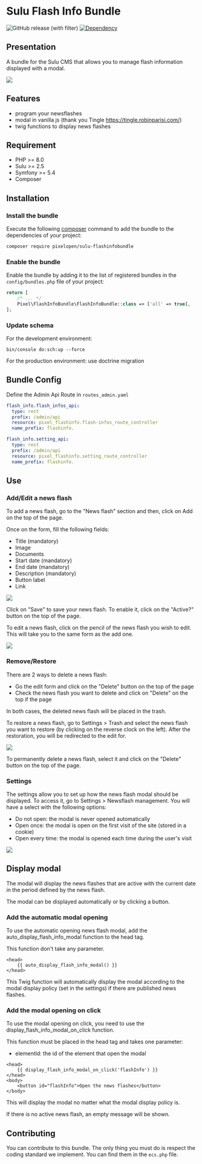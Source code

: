 # Sulu Flash Info Bundle

![GitHub release (with filter)](https://img.shields.io/github/v/release/Pixel-Developpement/sulu-flashinfobundle)
[![Dependency](https://img.shields.io/badge/sulu-2.5-cca000.svg)](https://sulu.io/)

## Presentation

A bundle for the Sulu CMS that allows you to manage flash information displayed with a modal.

![](src/Resources/documentation/presentation.jpg)

## Features

 - program your newsflashes
 - modal in vanilla js (thank you Tingle https://tingle.robinparisi.com/)
 - twig functions to display news flashes

## Requirement

* PHP >= 8.0
* Sulu >= 2.5
* Symfony >= 5.4
* Composer

## Installation

### Install the bundle

Execute the following [composer](https://getcomposer.org/) command to add the bundle to the dependencies of your
project:

```bash
composer require pixelopen/sulu-flashinfobundle
```

### Enable the bundle

Enable the bundle by adding it to the list of registered bundles in the `config/bundles.php` file of your project:

 ```php
 return [
     /* ... */
     Pixel\FlashInfoBundle\FlashInfoBundle::class => ['all' => true],
 ];
 ```

### Update schema

For the development environment:

```shell script
bin/console do:sch:up --force
```

For the production environment: use doctrine migration

## Bundle Config

Define the Admin Api Route in `routes_admin.yaml`
```yaml
flash_info.flash_infos_api:
  type: rest
  prefix: /admin/api
  resource: pixel_flashinfo.flash-infos_route_controller
  name_prefix: flashinfo.

flash_info.setting_api:
  type: rest
  prefix: /admin/api
  resource: pixel_flashinfo.setting_route_controller
  name_prefix: flashinfo.
```

## Use
### Add/Edit a news flash

To add a news flash, go to the "News flash" section and then, click on Add on the top of the page.

Once on the form, fill the following fields:
- Title (mandatory)
- Image
- Documents
- Start date (mandatory)
- End date (mandatory)
- Description (mandatory)
- Button label
- Link

![](src/Resources/documentation/form_add.png)

Click on "Save" to save your news flash. To enable it, click on the "Active?" button on the top of the page.

To edit a news flash, click on the pencil of the news flash you wish to edit. This will take you to the same form as the add one.

![](src/Resources/documentation/list.png)

### Remove/Restore

There are 2 ways to delete a news flash:
- Go the edit form and click on the "Delete" button on the top of the page
- Check the news flash you want to delete and click on "Delete" on the top if the page

In both cases, the deleted news flash will be placed in the trash.

To restore a news flash, go to Settings > Trash and select the news flash you want to restore (by clicking on the reverse clock on the left).
After the restoration, you will be redirected to the edit for.

![](src/Resources/documentation/trash.png)

To permanently delete a news flash, select it and click on the "Delete" button on the top of the page.

### Settings

The settings allow you to set up how the news flash modal should be displayed.
To access it, go to Settings > Newsflash management. You will have a select with the following options:
- Do not open: the modal is never opened automatically
- Open once: the modal is open on the first visit of the site (stored in a cookie)
- Open every time: the modal is opened each time during the user's visit

![](src/Resources/documentation/settings.png)

## Display modal

The modal will display the news flashes that are active with the current date in the period defined by the news flash.

The modal can be displayed automatically or by clicking a button.

### Add the automatic modal opening

To use the automatic opening news flash modal, add the auto_display_flash_info_modal function to the head tag.

This function don't take any parameter.

```twig
<head>
    {{ auto_display_flash_info_modal() }}
</head>
```

This Twig function will automatically display the modal according to the modal display policy (set in the settings) if there are published news flashes.

### Add the modal opening on click

To use the modal opening on click, you need to use the display_flash_info_modal_on_click function.

This function must be placed in the head tag and takes one parameter:
- elementId: the id of the element that open the modal

```twig
<head>
    {{ display_flash_info_modal_on_click('flashInfo') }}
</head>
<body>
    <button id="flashInfo">Open the news flashes</button>
</body>
```

This will display the modal no matter what the modal display policy is.

If there is no active news flash, an empty message will be shown.

## Contributing
You can contribute to this bundle. The only thing you must do is respect the coding standard we implement.
You can find them in the `ecs.php` file.
